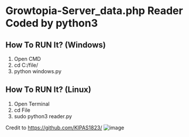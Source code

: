 # Growtopia-Server_data.php Reader Coded by python3
## How To RUN It? (Windows)

1. Open CMD
2. cd C:/file/
3. python windows.py

## How To RUN It? (Linux)

1. Open Terminal
2. cd File
3. sudo python3 reader.py

Credit to https://github.com/KIPAS1823/
![image](https://media.discordapp.net/attachments/752489288377172000/754522504457879625/unknown.png?width=422&height=182)
